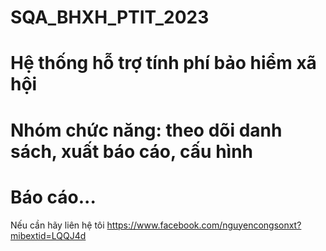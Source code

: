 # SQA_BHXH_PTIT_2023
# Hệ thống hỗ trợ tính phí bảo hiểm xã hội
# Nhóm chức năng: theo dõi danh sách, xuất báo cáo, cấu hình
# Báo cáo...
Nếu cần hãy liên hệ tôi
https://www.facebook.com/nguyencongsonxt?mibextid=LQQJ4d

